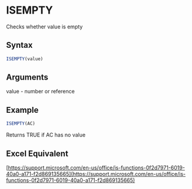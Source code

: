 # ISEMPTY

Checks whether value is empty

## Syntax

```javascript
ISEMPTY(value)
```

## Arguments

value - number or reference

## **Example**

```javascript
ISEMPTY(AC)
```

Returns TRUE if AC has no value

## **Excel Equivalent**

[https://support.microsoft.com/en-us/office/is-functions-0f2d7971-6019-40a0-a171-f2d869135665](https://support.microsoft.com/en-us/office/is-functions-0f2d7971-6019-40a0-a171-f2d869135665)
